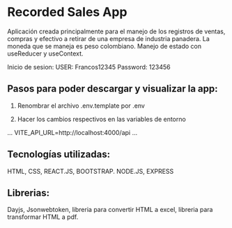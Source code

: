 # Recorded Sales App

Aplicación creada principalmente para el manejo de los registros de ventas, compras y efectivo a retirar de una empresa de industria panadera.
La moneda que se maneja es peso colombiano.
Manejo de estado con useReducer y useContext.

Inicio de sesion: 
USER: Francos12345
Password: 123456

## Pasos para poder descargar y visualizar la app: 
1. Renombrar el archivo .env.template por .env

2. Hacer los cambios respectivos en las variables de entorno

... 
VITE_API_URL=http://localhost:4000/api
...

## Tecnologías utilizadas: 
HTML, CSS, REACT.JS, BOOTSTRAP.
NODE.JS, EXPRESS

## Librerias:
Dayjs, Jsonwebtoken, libreria para convertir HTML a excel, libreria para transformar HTML a pdf. 